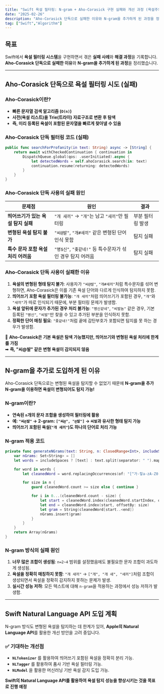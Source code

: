 ```yaml
---
title: "Swift 욕설 필터링: N-gram + Aho-Corasick 구현 실패와 개선 과정 (욕설주의)"
date: "2025-02-26"
description: "Aho-Corasick 단독으로 실패한 이유와 N-gram을 추가하게 된 과정을 정리했습니다."
tag: ["Swift","Algorithm"]
---
```

## 목표
Swift에서 **욕설 필터링 시스템**을 구현하면서 겪은 **실패 사례**와 **해결 과정**을 기록합니다.  
**Aho-Corasick 단독으로 실패한 이유**와 **N-gram을 추가하게 된 과정**을 정리했습니다.

---

## Aho-Corasick 단독으로 욕설 필터링 시도 (실패)

### Aho-Corasick이란?
- **빠른 문자열 검색 알고리즘 (`O(n)`)**
- **사전(욕설 리스트)을 Trie(트라이) 자료구조로 변환 후 탐색**
- **즉, 미리 등록된 욕설이 포함된 문자열을 빠르게 찾아낼 수 있음**

### Aho-Corasick 단독 필터링 코드 (실패)
```swift
public func searchForProfanity(in text: String) async -> [String] {
    return await withCheckedContinuation { continuation in
        DispatchQueue.global(qos: .userInitiated).async {
            let detectedWords = self.ahoCorasick.search(in: text)
            continuation.resume(returning: detectedWords)
        }
    }
}
```

### Aho-Corasick 단독 사용의 실패 원인
| 문제점 | 원인 | 결과 |
|------|------|------|
| **띄어쓰기가 있는 욕설 탐지 실패** | `"개 새끼"` → `"개"`는 남고 `"새끼"`만 필터링 | 부분 필터링 발생 |
| **변형된 욕설 탐지 불가** | `"씨@발"`, `"개#새끼"` 같은 변형된 단어 인식 못함 | 탐지 실패 |
| **특수 문자 포함 욕설 처리 어려움** | `"병$신"`, `"좆같네!"` 등 특수문자가 섞인 경우 탐지 어려움 | 탐지 실패 |

### Aho-Corasick 단독 사용이 실패한 이유
1. **욕설의 변형된 형태 탐지 불가**: 사용자가 `"씨@발"`, `"개#새끼"`처럼 특수문자를 섞어 변형하면, Aho-Corasick은 이를 기존 욕설 단어와 다르게 인식하여 탐지하지 못함.
2. **띄어쓰기 포함 욕설 필터링 불가능**: `"개 새끼"`처럼 띄어쓰기가 포함된 경우, `"개"`와 `"새끼"`가 따로 인식되기 때문에, 부분 필터링 문제가 발생함.
3. **욕설 앞뒤에 문자가 추가된 경우 처리 불가능**: `"병신같네"`, `"씨발놈"` 같은 경우, 기본 등록된 `"병신"`, `"씨발"`만 찾을 수 있고 추가된 부분을 인식하지 못함.
4. **정확한 단어 매칭 필요**: `"좆같네!"`처럼 끝에 감탄부호가 포함되면 탐지를 못 하는 경우가 발생함.

🚀 **Aho-Corasick은 기본 욕설은 탐색 가능했지만, 띄어쓰기와 변형된 욕설 처리에 한계를 가짐**  
➡ **즉, "씨@발" 같은 변형 욕설이 감지되지 않음**  

---

## N-gram을 추가로 도입하게 된 이유

Aho-Corasick 단독으로는 변형된 욕설을 탐지할 수 없었기 때문에 **N-gram을 추가**  
**N-gram을 이용하면 욕설이 변형되어도 탐지 가능!**

### N-gram이란?
- **연속된 `n`개의 문자 조합을 생성하여 필터링에 활용**
- **예: `"씨@발"` → 2-gram: `["씨@", "@발"]` → `씨발`과 유사한 형태 탐지 가능**
- **띄어쓰기 포함된 욕설(`"개 새끼"`)도 하나의 단어로 처리 가능**

### N-gram 적용 코드
```swift
private func generateNGrams(text: String, n: ClosedRange<Int>, includeSpaces: Bool = false) -> [String] {
    var nGrams: Set<String> = []
    let words = includeSpaces ? [text] : text.split(separator: " ").map { String($0) } // 띄어쓰기 포함 가능

    for word in words {
        let cleanedWord = word.replacingOccurrences(of: "[^가-힣a-zA-Z0-9\\s]", with: "", options: .regularExpression)

        for size in n {
            guard cleanedWord.count >= size else { continue }

            for i in 0...(cleanedWord.count - size) {
                let start = cleanedWord.index(cleanedWord.startIndex, offsetBy: i)
                let end = cleanedWord.index(start, offsetBy: size)
                let gram = String(cleanedWord[start..<end])
                nGrams.insert(gram)
            }
        }
    }
    return Array(nGrams)
}
```

### N-gram 방식의 실패 원인
1. **너무 많은 조합이 생성됨**: `n=2~4` 범위를 설정했음에도 불필요한 문자 조합이 과도하게 생성됨.
2. **욕설을 정확히 매칭하지 못함**: `"개 새끼"` → `["개", "개 새", "새끼"]`처럼 조합이 생성되면서 욕설을 정확히 감지하지 못하는 문제가 발생.
3. **실시간 성능 저하**: 모든 텍스트에 대해 `n-gram`을 적용하는 과정에서 성능 저하가 발생함.

---

## Swift Natural Language API 도입 계획
N-gram 방식도 변형된 욕설을 탐지하는 데 한계가 있어, **Apple의 Natural Language API**를 활용한 개선 방안을 고려 중입니다.

### ✅ 기대하는 개선점
- **`NLTokenizer`** 를 활용하여 띄어쓰기 포함된 욕설을 정확히 분리 가능.
- **`NLTagger`** 를 활용하여 품사 기반 욕설 필터링 가능.
- **`NLModel`** 을 활용한 머신러닝 기반 욕설 감지 도입 가능.

**Swift의 Natural Language API를 활용하여 욕설 탐지 성능을 향상시키는 것을 목표로 진행 예정**

